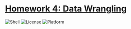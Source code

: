 # [Homework 4: Data Wrangling](https://txt.github.io/se24fall/data.html)

![Shell](https://img.shields.io/badge/shell-bash-blue)
![License](https://img.shields.io/badge/license-MIT-green)
![Platform](https://img.shields.io/badge/platform-linux-green)